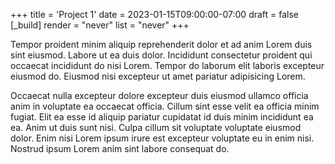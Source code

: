+++
title = 'Project 1'
date = 2023-01-15T09:00:00-07:00
draft = false
[_build]
    render = "never"
    list = "never"
+++

Tempor proident minim aliquip reprehenderit dolor et ad anim Lorem duis sint eiusmod. Labore ut ea duis dolor. 
Incididunt consectetur proident qui occaecat incididunt do nisi Lorem. Tempor do laborum elit laboris excepteur
eiusmod do. Eiusmod nisi excepteur ut amet pariatur adipisicing Lorem.

Occaecat nulla excepteur dolore excepteur duis eiusmod ullamco officia anim in voluptate ea occaecat officia. Cillum 
sint esse velit ea officia minim fugiat. Elit ea esse id aliquip pariatur cupidatat id duis minim incididunt ea ea. 
Anim ut duis sunt nisi. Culpa cillum sit voluptate voluptate eiusmod dolor. Enim nisi Lorem ipsum irure est excepteur 
voluptate eu in enim nisi. Nostrud ipsum Lorem anim sint labore consequat do.
